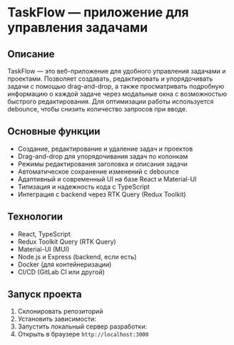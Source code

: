 # TaskFlow — приложение для управления задачами

## Описание
TaskFlow — это веб-приложение для удобного управления задачами и проектами. Позволяет создавать, редактировать и упорядочивать задачи с помощью drag-and-drop, а также просматривать подробную информацию о каждой задаче через модальные окна с возможностью быстрого редактирования. Для оптимизации работы используется debounce, чтобы снизить количество запросов при вводе.

## Основные функции
- Создание, редактирование и удаление задач и проектов
- Drag-and-drop для упорядочивания задач по колонкам
- Режимы редактирования заголовка и описания задачи
- Автоматическое сохранение изменений с debounce
- Адаптивный и современный UI на базе React и Material-UI
- Типизация и надежность кода с TypeScript
- Интеграция с backend через RTK Query (Redux Toolkit)

## Технологии
- React, TypeScript
- Redux Toolkit Query (RTK Query)
- Material-UI (MUI)
- Node.js и Express (backend, если есть)
- Docker (для контейнеризации)
- CI/CD (GitLab CI или другой)

## Запуск проекта
1. Склонировать репозиторий
2. Установить зависимости:
3. Запустить локальный сервер разработки:
4. Открыть в браузере `http://localhost:3000`
